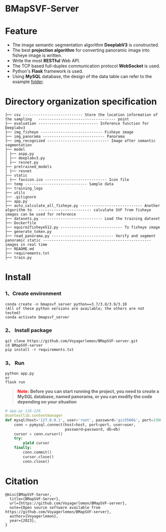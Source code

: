 # BMapSVF-Server

# Feature

- The image semantic segmentation algorithm **DeeplabV3** is constructed.
- The best **projection algorithm** for converting panoramic image into fisheye image is written.
- Write the most **RESTful** Web API.
- The TCP based full-duplex communication protocol **WebSocket** is used.
- Python's **Flask** framework is used.
- Using **MySQL** database, the design of the data table can refer to the example [folder](./temp).

# Directory organization specification

```shell
├── csv --------------------------- Store the location information of the sampling   ----------------------------------- point
├── evaluation --------------------------- Inference function for Deeplabv3
├── img_fisheye ---------------------------- Fisheye image
├── img_panorama ---------------------------- Panorama
├── img_recognized ---------------------------- Image after semantic segmentation
├── model
│ ├── aspp.py
│ ├── deeplabv3.py
│ ├── resnet.py
├── pretrained_models
│ ├── resnet
├── static
│ ├── favicon.ico ---------------------------- Icon file
├── temp ---------------------------- Sample data
├── training_logs
├── utils
├── .gitignore
├── app.py
├── auto_calculate_all_fisheye.py ---------------------------- Another algorithm to   ------------------------ calculate SVF from fisheye images can be used for reference
├── datasets.py ---------------------------- Load the training dataset
├── Dockerfile
├── equire2fisheye512.py ---------------------------- To fisheye image
├── generate_token.py
├── read_panorama.py ---------------------------- Verify and segment panoramic static ------------------------------------------------- images in real time
├── README.md
├── requirements.txt
├── train.py
```

# Install

### 1、Create environment

```shell
conda create -n bmapsvf_server python==3.7/3.8/3.9/3.10
(All of these python versions are available; the others are not tested)
conda activate bmapsvf_server
```

### 2、 Install package

```shell
git clone https://github.com/Voyagerlemon/BMapSVF-server.git
cd BMapSVF-server
pip install -r requirements.txt
```

### 3、 Run

```shell
python app.py
or
flask run
```

> **<span style="color: red">Note:</span>** **Before you can start running the project, you need to create a MySQL database, named panorama, or you can modify the code depending on your situation**

```python
# app.py 116-126
@contextlib.contextmanager
def mysql(host='127.0.0.1', user='root', password='gis5566&', port=3306, db='panorama'):
    conn = pymysql.connect(host=host, port=port, user=user,
                           password=password, db=db)
    cursor = conn.cursor()
    try:
        yield cursor
    finally:
        conn.commit()
        cursor.close()
        conn.close()
```

# Citation

```text
@misc{BMapSVF-Server,
  title={BMapSVF-Server},
  url={https://github.com/Voyagerlemon/BMapSVF-server},
  note={Open source software available from https://github.com/Voyagerlemon/BMapSVF-server},
  author={Voyagerlemon},
  year={2023},
}
```